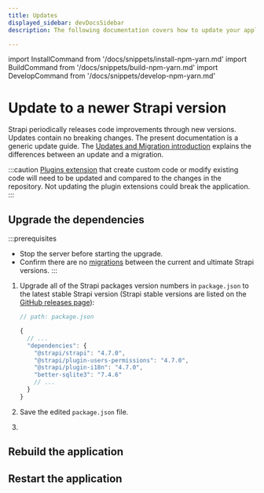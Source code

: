 ```yaml
---
title: Updates
displayed_sidebar: devDocsSidebar
description: The following documentation covers how to update your application to the latest version of Strapi.

---
```

import InstallCommand from '/docs/snippets/install-npm-yarn.md'
import BuildCommand from '/docs/snippets/build-npm-yarn.md'
import DevelopCommand from '/docs/snippets/develop-npm-yarn.md'

# Update to a newer Strapi version

Strapi periodically releases code improvements through new versions. Updates contain no breaking changes. The present documentation is a generic update guide. The [Updates and Migration introduction](/dev-docs/update-migration) explains the differences between an update and a migration.

:::caution
 [Plugins extension](/dev-docs/plugins/users-permissions) that create custom code or modify existing code will need to be updated and compared to the changes in the repository. Not updating the plugin extensions could break the application.
:::

## Upgrade the dependencies

:::prerequisites

- Stop the server before starting the upgrade.
- Confirm there are no [migrations](/dev-docs/migration-guides) between the current and ultimate Strapi versions.
:::

1. Upgrade all of the Strapi packages version numbers in `package.json` to the latest stable Strapi version (Strapi stable versions are listed on the [GitHub releases page](https://github.com/strapi/strapi/releases)):

    ```jsx
    // path: package.json

    {
      // ...
      "dependencies": {
        "@strapi/strapi": "4.7.0", 
        "@strapi/plugin-users-permissions": "4.7.0",
        "@strapi/plugin-i18n": "4.7.0",
        "better-sqlite3": "7.4.6"
        // ...
      }
    }

    ```

2. Save the edited `package.json` file.

3. <InstallCommand components={props.components} />

## Rebuild the application

<BuildCommand components={props.components} />

## Restart the application

<DevelopCommand components={props.components} />
